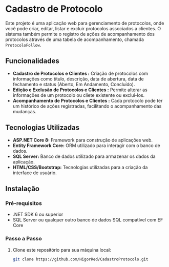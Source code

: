 # Cadastro de Protocolo

Este projeto é uma aplicação web para gerenciamento de protocolos, onde você pode criar, editar, listar e excluir protocolos associados a clientes. O sistema também permite o registro de ações de acompanhamento dos protocolos através de uma tabela de acompanhamento, chamada `ProtocoloFollow`.

## Funcionalidades

- **Cadastro de Protocolos e Clientes :** Criação de protocolos com informações como título, descrição, data de abertura, data de fechamento e status (Aberto, Em Andamento, Concluído).
- **Edição e Exclusão de Protocolos e Clientes :** Permite alterar as informações de um protocolo ou cliete  existente ou excluí-los.
- **Acompanhamento de Protocolos e Clientes :** Cada protocolo pode ter um histórico de ações registradas, facilitando o acompanhamento das mudanças.


## Tecnologias Utilizadas

- **ASP.NET Core 8:** Framework para construção de aplicações web.
- **Entity Framework Core:** ORM utilizado para interagir com o banco de dados.
- **SQL Server:** Banco de dados utilizado para armazenar os dados da aplicação.
- **HTML/CSS/Bootstrap:** Tecnologias utilizadas para a criação da interface de usuário.

## Instalação

### Pré-requisitos

- .NET SDK 6 ou superior
- SQL Server ou qualquer outro banco de dados SQL compatível com EF Core

### Passo a Passo

1. Clone este repositório para sua máquina local:
   ```bash
   git clone https://github.com/HigorRed/CadastroProtocolo.git
